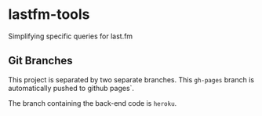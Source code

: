 # lastfm-tools
Simplifying specific queries for last.fm

## Git Branches
This project is separated by two separate branches. This `gh-pages` branch is automatically pushed to github pages`.

The branch containing the back-end code is `heroku`.